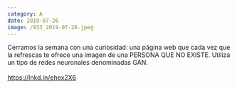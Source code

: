 ```yaml
--- 
category: A 
date: 2019-07-26 
image: /933_2019-07-26.jpeg 
--- 
```


Cerramos la semana con una curiosidad: una página web que cada vez que la refrescas te ofrece una imagen de una PERSONA QUE NO EXISTE. Utiliza un tipo de redes neuronales denominadas GAN.<br><br>https://lnkd.in/ehex2X6